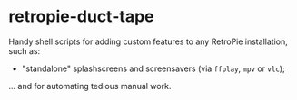 # retropie-duct-tape

Handy shell scripts for adding custom features to any RetroPie installation, such as:
* "standalone" splashscreens and screensavers (via `ffplay`, `mpv` or `vlc`);

... and for automating tedious manual work.
